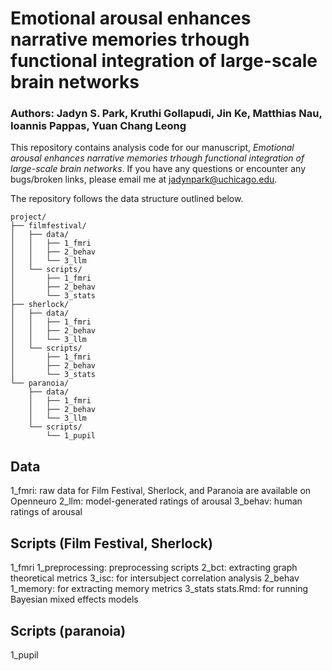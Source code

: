 # Emotional arousal enhances narrative memories trhough functional integration of large-scale brain networks
### Authors: Jadyn S. Park, Kruthi Gollapudi, Jin Ke, Matthias Nau, Ioannis Pappas, Yuan Chang Leong

This repository contains analysis code for our manuscript, *Emotional arousal enhances narrative memories trhough functional integration of large-scale brain networks*. If you have any questions or encounter any bugs/broken links, please email me at jadynpark@uchicago.edu.

The repository follows the data structure outlined below.

```
project/
├── filmfestival/
│   ├── data/
│   │   ├── 1_fmri
│   │   ├── 2_behav
│   │   └── 3_llm
│   └── scripts/
│       ├── 1_fmri
│       ├── 2_behav
│       └── 3_stats
├── sherlock/
│   ├── data/
│   │   ├── 1_fmri
│   │   ├── 2_behav
│   │   └── 3_llm
│   └── scripts/
│       ├── 1_fmri
│       ├── 2_behav
│       └── 3_stats
└── paranoia/
    ├── data/
    │   ├── 1_fmri
    │   ├── 2_behav
    │   └── 3_llm
    └── scripts/
        └── 1_pupil

```

## Data
1_fmri: raw data for Film Festival, Sherlock, and Paranoia are available on Openneuro
2_llm: model-generated ratings of arousal
3_behav: human ratings of arousal

## Scripts (Film Festival, Sherlock)
1_fmri
    1_preprocessing: preprocessing scripts
    2_bct: extracting graph theoretical metrics
    3_isc: for intersubject correlation analysis
2_behav
    1_memory: for extracting memory metrics
3_stats
    stats.Rmd: for running Bayesian mixed effects models

## Scripts (paranoia)
1_pupil



